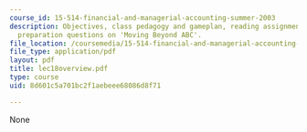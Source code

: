 ```yaml
---
course_id: 15-514-financial-and-managerial-accounting-summer-2003
description: Objectives, class pedagogy and gameplan, reading assignments, and class
  preparation questions on 'Moving Beyond ABC'.
file_location: /coursemedia/15-514-financial-and-managerial-accounting-summer-2003/8d601c5a701bc2f1aebeee68086d8f71_lec18overview.pdf
file_type: application/pdf
layout: pdf
title: lec18overview.pdf
type: course
uid: 8d601c5a701bc2f1aebeee68086d8f71

---
```

None